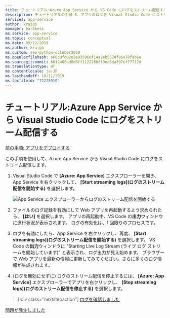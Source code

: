 ```yaml
---
title: チュートリアル:Azure App Service から VS Code にログをストリーム配信する
description: チュートリアルの手順 6、アプリのログを Visual Studio Code にストリーム配信する
services: app-service
author: kraigb
manager: barbkess
ms.service: app-service
ms.topic: conceptual
ms.date: 09/12/2019
ms.author: kraigb
ms.custom: seo-python-october2019
ms.openlocfilehash: a60c8fd0202e935960f14a9ab5570f86a78fab6e
ms.sourcegitcommit: 6012460ad8d6ff112226b8f9ea6da397ef77712d
ms.translationtype: HT
ms.contentlocale: ja-JP
ms.lasthandoff: 10/11/2019
ms.locfileid: "72278919"
---
```

# <a name="tutorial-stream-logs-from-azure-app-service-into-visual-studio-code"></a>チュートリアル:Azure App Service から Visual Studio Code にログをストリーム配信する

[前の手順: アプリをデプロイする](tutorial-deploy-app-service-on-linux-05.md)

この手順を使用して、Azure App Service から Visual Studio Code にログをストリーム配信します。

1. Visual Studio Code で **[Azure: App Service]** エクスプローラーを開き、App Service を右クリックして、 **[Start streaming logs]\(ログのストリーム配信を開始する\)** を選択します。

   ![App Service エクスプローラーからログのストリーム配信を開始する](media/deploy-azure/start-streaming-logs-in-visual-studio-code.png)

1. ファイルのログ記録を有効にして Web アプリを再起動するよう求められたら、 **[はい]** を選択します。 アプリの再起動中、VS Code の**出力**ウィンドウに進行状況が表示されます。 ログの有効化は、1 回限りのプロセスです。

1. ログを有効にしたら、App Service を右クリックし、再度、 **[Start streaming logs]\(ログのストリーム配信を開始する\)** を選択します。 VS Code の**出力**ウィンドウに "Starting Live Log Stream (ライブ ログ ストリームを開始しています)" と表示され、ログ出力が見え始めます。 ブラウザーで Web アプリを最新の情報に更新してみてください。さらに多くのログ情報が生成されます。

1. (ログを無効にせずに) ログのストリーム配信を停止するには、 **[Azure: App Service]** エクスプローラーでアプリを右クリックし、 **[Stop streaming logs]\(ログのストリーム配信を停止する\)** を選択します。

> [!div class="nextstepaction"]
> [ログを確認しました](tutorial-deploy-app-service-on-linux-07.md)

[問題が発生しました](https://www.research.net/r/PWZWZ52?tutorial=vscode-appservice-python&step=06-stream-logs)
